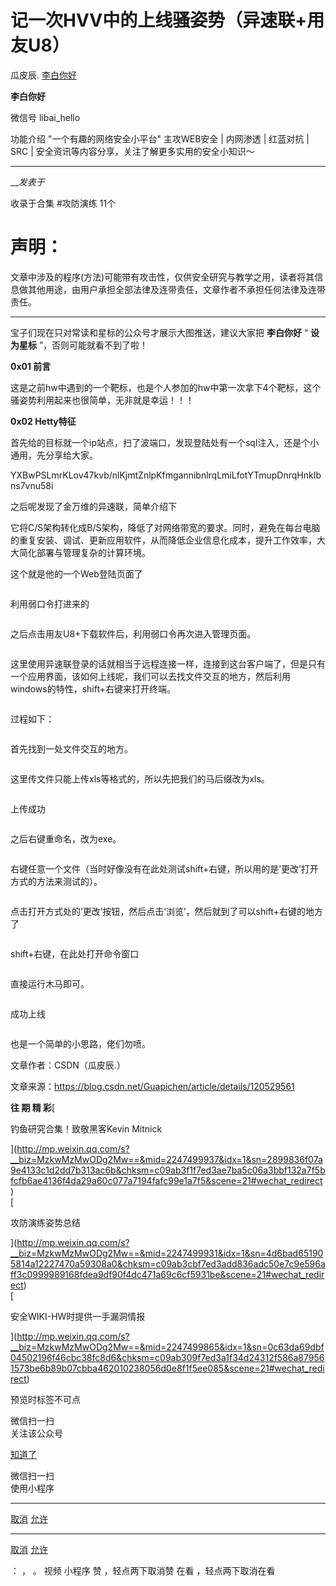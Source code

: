 #  记一次HVV中的上线骚姿势（异速联+用友U8）

瓜皮辰.  [ 李白你好 ](javascript:void\(0\);)

**李白你好** ![]()

微信号 libai_hello

功能介绍 "一个有趣的网络安全小平台" 主攻WEB安全 | 内网渗透 | 红蓝对抗 | SRC | 安全资讯等内容分享，关注了解更多实用的安全小知识～

____

___发表于_

收录于合集 #攻防演练 11个

# ****声明：****
文章中涉及的程序(方法)可能带有攻击性，仅供安全研究与教学之用，读者将其信息做其他用途，由用户承担全部法律及连带责任，文章作者不承担任何法律及连带责任。  
  
---  
  
宝子们现在只对常读和星标的公众号才展示大图推送，建议大家把 **李白你好** “ **设为星标** ”，否则可能就看不到了啦！

 **0x01 前言**

这是之前hw中遇到的一个靶标，也是个人参加的hw中第一次拿下4个靶标，这个骚姿势利用起来也很简单，无非就是幸运！！！  

 **0x02  Hetty特征**

首先给的目标就一个ip站点，扫了波端口，发现登陆处有一个sql注入，还是个小通用，先分享给大家。  

YXBwPSLmrKLov47kvb/nlKjmtZnlpKfmgannibnlrqLmiLfotYTmupDnrqHnkIbns7vnu58i

  

之后呢发现了金万维的异速联，简单介绍下

  

它将C/S架构转化成B/S架构，降低了对网络带宽的要求。同时，避免在每台电脑的重复安装、调试、更新应用软件，从而降低企业信息化成本，提升工作效率，大大简化部署与管理复杂的计算环境。

  

这个就是他的一个Web登陆页面了

![]()

利用弱口令打进来的

![]()

之后点击用友U8+下载软件后，利用弱口令再次进入管理页面。

![]()

这里使用异速联登录的话就相当于远程连接一样，连接到这台客户端了，但是只有一个应用界面，该如何上线呢，我们可以去找文件交互的地方，然后利用windows的特性，shift+右键来打开终端。

![]()

过程如下：

![]()

首先找到一处文件交互的地方。

![]()

这里传文件只能上传xls等格式的，所以先把我们的马后缀改为xls。

![]()

上传成功

![]()

之后右键重命名，改为exe。

![]()

右键任意一个文件（当时好像没有在此处测试shift+右键，所以用的是’更改’打开方式的方法来测试的）。

![]()

点击打开方式处的’更改’按钮，然后点击’浏览’，然后就到了可以shift+右键的地方了

![]()

shift+右键，在此处打开命令窗口

![]()

直接运行木马即可。

![]()

成功上线

![]()

也是一个简单的小思路，佬们勿喷。

  

文章作者：CSDN（瓜皮辰.）  

文章来源：https://blog.csdn.net/Guapichen/article/details/120529561

  

 **往 期 精 彩**[ ![]()

钓鱼研究合集！致敬黑客Kevin Mitnick

](http://mp.weixin.qq.com/s?__biz=MzkwMzMwODg2Mw==&mid=2247499937&idx=1&sn=2899836f07a9e4133c1d2dd7b313ac6b&chksm=c09ab3f1f7ed3ae7ba5c06a3bbf132a7f5bfcfb6ae4136f4da29a60c077a7194fafc99e1a7f5&scene=21#wechat_redirect)  
[ ![]()

攻防演练姿势总结

](http://mp.weixin.qq.com/s?__biz=MzkwMzMwODg2Mw==&mid=2247499931&idx=1&sn=4d6bad651905814a12227470a59308a0&chksm=c09ab3cbf7ed3add836adc50e7c9e596aff3c0999989168fdea9df90f4dc471a69c6cf5931be&scene=21#wechat_redirect)  
[ ![]()

安全WIKI-HW时提供一手漏洞情报

](http://mp.weixin.qq.com/s?__biz=MzkwMzMwODg2Mw==&mid=2247499865&idx=1&sn=0c63da69dbf04502196f46cbc38fc8d6&chksm=c09ab309f7ed3a1f34d24312f586a879561573be6b89b07cbba462010238056d0e8f1f5ee085&scene=21#wechat_redirect)
![]()  

预览时标签不可点

微信扫一扫  
关注该公众号

[知道了](javascript:;)

微信扫一扫  
使用小程序

****

[取消](javascript:void\(0\);) [允许](javascript:void\(0\);)

****

[取消](javascript:void\(0\);) [允许](javascript:void\(0\);)

： ， 。   视频 小程序 赞 ，轻点两下取消赞 在看 ，轻点两下取消在看

